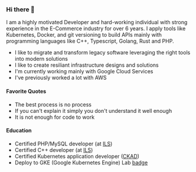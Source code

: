 ### Hi there 👋

I am a highly motivated Developer and hard-working individual with strong experience in the E-Commerce industry for over 6 years. I apply tools like Kubernetes, Docker, and git versioning to build APIs mainly with programming languages like C++, Typescript, Golang, Rust and PHP.

- I like to migrate and transform legacy software leveraging the right tools into modern solutions
- I like to create resiliant infrastructure designs and solutions
- I'm currently working mainly with Google Cloud Services
- I've previously worked a lot with AWS

#### Favorite Quotes
- The best process is no process
- If you can't explain it simply you don't understand it well enough
- It is not enough for code to work

#### Education
- Certified PHP/MySQL developer (at [ILS](https://www.ils.de))
- Certified C++ developer (at [ILS](https://www.ils.de))
- Certified Kubernetes application developer ([CKAD](https://www.credly.com/badges/1f01b62c-9508-4c65-b95e-68d3433cf2f1?source=linked_in_profile))
- Deploy to GKE (Google Kubernetes Engine) Lab [badge](https://run.qwiklabs.com/public_profiles/83314961-d414-4bc6-ac8f-3eb5a2ce81c1/badges/1205398)
